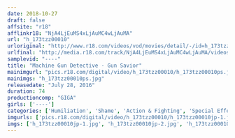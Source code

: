 ```yaml
---
date: 2018-10-27
draft: false
affsite: "r18"
afflinkr18: "NjA4LjEuMS4xLjAuMC4wLjAuMA"
url: "h_173tzz00010"
urloriginal: "http://www.r18.com/videos/vod/movies/detail/-/id=h_173tzz00010"
urlfinal: "http://media.r18.com/track/NjA4LjEuMS4xLjAuMC4wLjAuMA/videos/vod/movies/detail/-/id=h_173tzz00010"
samplevid: "----"
title: "Machine Gun Detective - Gun Savior"
mainimgurl: "pics.r18.com/digital/video/h_173tzz00010/h_173tzz00010ps.jpg"
mainimgs: "h_173tzz00010ps.jpg"
releasedate: "July 28, 2016"
duration: 74
productioncomp: "GIGA"
girls: ['----']
categories: ['Humiliation', 'Shame', 'Action & Fighting', 'Special Effects']
imgurls: ['pics.r18.com/digital/video/h_173tzz00010/h_173tzz00010jp-1.jpg', 'pics.r18.com/digital/video/h_173tzz00010/h_173tzz00010jp-2.jpg', 'pics.r18.com/digital/video/h_173tzz00010/h_173tzz00010jp-3.jpg', 'pics.r18.com/digital/video/h_173tzz00010/h_173tzz00010jp-4.jpg', 'pics.r18.com/digital/video/h_173tzz00010/h_173tzz00010jp-5.jpg', 'pics.r18.com/digital/video/h_173tzz00010/h_173tzz00010jp-6.jpg', 'pics.r18.com/digital/video/h_173tzz00010/h_173tzz00010jp-7.jpg', 'pics.r18.com/digital/video/h_173tzz00010/h_173tzz00010jp-8.jpg', 'pics.r18.com/digital/video/h_173tzz00010/h_173tzz00010jp-9.jpg', 'pics.r18.com/digital/video/h_173tzz00010/h_173tzz00010jp-10.jpg', 'pics.r18.com/digital/video/h_173tzz00010/h_173tzz00010jp-11.jpg', 'pics.r18.com/digital/video/h_173tzz00010/h_173tzz00010jp-12.jpg', 'pics.r18.com/digital/video/h_173tzz00010/h_173tzz00010jp-13.jpg', 'pics.r18.com/digital/video/h_173tzz00010/h_173tzz00010jp-14.jpg', 'pics.r18.com/digital/video/h_173tzz00010/h_173tzz00010jp-15.jpg', 'pics.r18.com/digital/video/h_173tzz00010/h_173tzz00010jp-16.jpg', 'pics.r18.com/digital/video/h_173tzz00010/h_173tzz00010jp-17.jpg', 'pics.r18.com/digital/video/h_173tzz00010/h_173tzz00010jp-18.jpg', 'pics.r18.com/digital/video/h_173tzz00010/h_173tzz00010jp-19.jpg', 'pics.r18.com/digital/video/h_173tzz00010/h_173tzz00010jp-20.jpg']
imgs: ['h_173tzz00010jp-1.jpg', 'h_173tzz00010jp-2.jpg', 'h_173tzz00010jp-3.jpg', 'h_173tzz00010jp-4.jpg', 'h_173tzz00010jp-5.jpg', 'h_173tzz00010jp-6.jpg', 'h_173tzz00010jp-7.jpg', 'h_173tzz00010jp-8.jpg', 'h_173tzz00010jp-9.jpg', 'h_173tzz00010jp-10.jpg', 'h_173tzz00010jp-11.jpg', 'h_173tzz00010jp-12.jpg', 'h_173tzz00010jp-13.jpg', 'h_173tzz00010jp-14.jpg', 'h_173tzz00010jp-15.jpg', 'h_173tzz00010jp-16.jpg', 'h_173tzz00010jp-17.jpg', 'h_173tzz00010jp-18.jpg', 'h_173tzz00010jp-19.jpg', 'h_173tzz00010jp-20.jpg']
---
```

